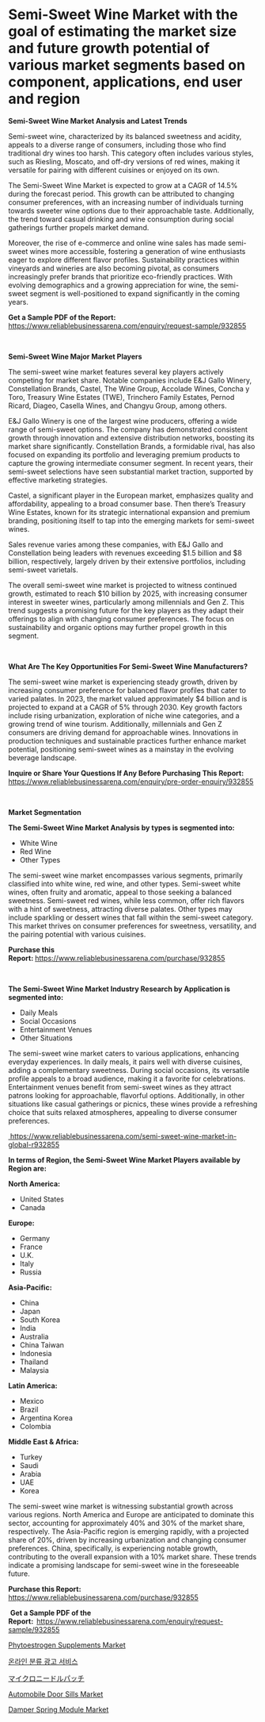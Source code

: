 <p><h1>Semi-Sweet Wine Market with the goal of estimating the market size and future growth potential of various market segments based on component, applications, end user and region</h1></p><p><strong>Semi-Sweet Wine Market Analysis and Latest Trends</strong></p>
<p><p>Semi-sweet wine, characterized by its balanced sweetness and acidity, appeals to a diverse range of consumers, including those who find traditional dry wines too harsh. This category often includes various styles, such as Riesling, Moscato, and off-dry versions of red wines, making it versatile for pairing with different cuisines or enjoyed on its own. </p><p>The Semi-Sweet Wine Market is expected to grow at a CAGR of 14.5% during the forecast period. This growth can be attributed to changing consumer preferences, with an increasing number of individuals turning towards sweeter wine options due to their approachable taste. Additionally, the trend toward casual drinking and wine consumption during social gatherings further propels market demand. </p><p>Moreover, the rise of e-commerce and online wine sales has made semi-sweet wines more accessible, fostering a generation of wine enthusiasts eager to explore different flavor profiles. Sustainability practices within vineyards and wineries are also becoming pivotal, as consumers increasingly prefer brands that prioritize eco-friendly practices. With evolving demographics and a growing appreciation for wine, the semi-sweet segment is well-positioned to expand significantly in the coming years.</p></p>
<p><strong>Get a Sample PDF of the Report:&nbsp;</strong> <a href="https://www.reliablebusinessarena.com/enquiry/request-sample/932855">https://www.reliablebusinessarena.com/enquiry/request-sample/932855</a></p>
<p>&nbsp;</p>
<p><strong>Semi-Sweet Wine Major Market Players</strong></p>
<p><p>The semi-sweet wine market features several key players actively competing for market share. Notable companies include E&J Gallo Winery, Constellation Brands, Castel, The Wine Group, Accolade Wines, Concha y Toro, Treasury Wine Estates (TWE), Trinchero Family Estates, Pernod Ricard, Diageo, Casella Wines, and Changyu Group, among others.</p><p>E&J Gallo Winery is one of the largest wine producers, offering a wide range of semi-sweet options. The company has demonstrated consistent growth through innovation and extensive distribution networks, boosting its market share significantly. Constellation Brands, a formidable rival, has also focused on expanding its portfolio and leveraging premium products to capture the growing intermediate consumer segment. In recent years, their semi-sweet selections have seen substantial market traction, supported by effective marketing strategies.</p><p>Castel, a significant player in the European market, emphasizes quality and affordability, appealing to a broad consumer base. Then there’s Treasury Wine Estates, known for its strategic international expansion and premium branding, positioning itself to tap into the emerging markets for semi-sweet wines.</p><p>Sales revenue varies among these companies, with E&J Gallo and Constellation being leaders with revenues exceeding $1.5 billion and $8 billion, respectively, largely driven by their extensive portfolios, including semi-sweet varietals. </p><p>The overall semi-sweet wine market is projected to witness continued growth, estimated to reach $10 billion by 2025, with increasing consumer interest in sweeter wines, particularly among millennials and Gen Z. This trend suggests a promising future for the key players as they adapt their offerings to align with changing consumer preferences. The focus on sustainability and organic options may further propel growth in this segment.</p></p>
<p>&nbsp;</p>
<p><strong>What Are The Key Opportunities For Semi-Sweet Wine Manufacturers?</strong></p>
<p><p>The semi-sweet wine market is experiencing steady growth, driven by increasing consumer preference for balanced flavor profiles that cater to varied palates. In 2023, the market valued approximately $4 billion and is projected to expand at a CAGR of 5% through 2030. Key growth factors include rising urbanization, exploration of niche wine categories, and a growing trend of wine tourism. Additionally, millennials and Gen Z consumers are driving demand for approachable wines. Innovations in production techniques and sustainable practices further enhance market potential, positioning semi-sweet wines as a mainstay in the evolving beverage landscape.</p></p>
<p><strong>Inquire or Share Your Questions If Any Before Purchasing This Report:</strong> <a href="https://www.reliablebusinessarena.com/enquiry/pre-order-enquiry/932855">https://www.reliablebusinessarena.com/enquiry/pre-order-enquiry/932855</a></p>
<p>&nbsp;</p>
<p><strong>Market Segmentation</strong></p>
<p><strong>The Semi-Sweet Wine Market Analysis by types is segmented into:</strong></p>
<p><ul><li>White Wine</li><li>Red Wine</li><li>Other Types</li></ul></p>
<p><p>The semi-sweet wine market encompasses various segments, primarily classified into white wine, red wine, and other types. Semi-sweet white wines, often fruity and aromatic, appeal to those seeking a balanced sweetness. Semi-sweet red wines, while less common, offer rich flavors with a hint of sweetness, attracting diverse palates. Other types may include sparkling or dessert wines that fall within the semi-sweet category. This market thrives on consumer preferences for sweetness, versatility, and the pairing potential with various cuisines.</p></p>
<p><strong>Purchase this Report:&nbsp;</strong><a href="https://www.reliablebusinessarena.com/purchase/932855">https://www.reliablebusinessarena.com/purchase/932855</a></p>
<p>&nbsp;</p>
<p><strong>The Semi-Sweet Wine Market Industry Research by Application is segmented into:</strong></p>
<p><ul><li>Daily Meals</li><li>Social Occasions</li><li>Entertainment Venues</li><li>Other Situations</li></ul></p>
<p><p>The semi-sweet wine market caters to various applications, enhancing everyday experiences. In daily meals, it pairs well with diverse cuisines, adding a complementary sweetness. During social occasions, its versatile profile appeals to a broad audience, making it a favorite for celebrations. Entertainment venues benefit from semi-sweet wines as they attract patrons looking for approachable, flavorful options. Additionally, in other situations like casual gatherings or picnics, these wines provide a refreshing choice that suits relaxed atmospheres, appealing to diverse consumer preferences.</p></p>
<p><a href="https://www.reliablebusinessarena.com/semi-sweet-wine-market-in-global-r932855">&nbsp;https://www.reliablebusinessarena.com/semi-sweet-wine-market-in-global-r932855</a></p>
<p><strong>In terms of Region, the Semi-Sweet Wine Market Players available by Region are:</strong></p>
<p>
    <p> <strong> North America: </strong>
        <ul>
            <li>United States</li>
            <li>Canada</li>
        </ul>
        </p> 
    <p> <strong> Europe: </strong>
        <ul>
            <li>Germany</li>
            <li>France</li>
            <li>U.K.</li>
            <li>Italy</li>
            <li>Russia</li>
        </ul>
        </p> 
    <p> <strong> Asia-Pacific: </strong>
        <ul>
            <li>China</li>
            <li>Japan</li>
            <li>South Korea</li>
            <li>India</li>
            <li>Australia</li>
            <li>China Taiwan</li>
            <li>Indonesia</li>
            <li>Thailand</li>
            <li>Malaysia</li>
        </ul>
        </p> 
    <p> <strong> Latin America: </strong>
        <ul>
            <li>Mexico</li>
            <li>Brazil</li>
            <li>Argentina Korea</li>
            <li>Colombia</li>
        </ul>
        </p> 
    <p> <strong> Middle East & Africa: </strong>
        <ul>
            <li>Turkey</li>
            <li>Saudi</li>
            <li>Arabia</li>
            <li>UAE</li>
            <li>Korea</li>
        </ul>
    </p>
    </p>
<p><p>The semi-sweet wine market is witnessing substantial growth across various regions. North America and Europe are anticipated to dominate this sector, accounting for approximately 40% and 30% of the market share, respectively. The Asia-Pacific region is emerging rapidly, with a projected share of 20%, driven by increasing urbanization and changing consumer preferences. China, specifically, is experiencing notable growth, contributing to the overall expansion with a 10% market share. These trends indicate a promising landscape for semi-sweet wine in the foreseeable future.</p></p>
<p><strong>Purchase this Report: </strong><a href="https://www.reliablebusinessarena.com/purchase/932855">https://www.reliablebusinessarena.com/purchase/932855</a></p>
<p>&nbsp;<strong>Get a Sample PDF of the Report:&nbsp;&nbsp;</strong><a href="https://www.reliablebusinessarena.com/enquiry/request-sample/932855">https://www.reliablebusinessarena.com/enquiry/request-sample/932855</a></p>
<p><strong></strong></p>
<p><p><a href="https://www.linkedin.com/pulse/global-market-pulse-trends-growth-analysis-phytoestrogen-supplements-kva6c?trackingId=%2Fxj%2FN7lVRLerV2Fg5bKtKg%3D%3D">Phytoestrogen Supplements Market</a></p><p><a href="https://medium.com/@reyeshowell_6566/%EC%84%B8%EA%B3%84-online-classified-advertisements-services-market-%EC%9D%80-2024%EC%97%90%EC%84%9C-2031%EB%A1%9C-%EC%97%B0%ED%8F%89%EA%B7%A0-%EC%A6%9D%EA%B0%80%EC%9C%A8%EC%9D%84-%EB%B3%B4%EC%9D%BC-%EA%B2%83%EC%9C%BC%EB%A1%9C-%EC%98%88%EC%83%81%EB%90%A9%EB%8B%88%EB%8B%A4-0fd97e339e74">온라인 분류 광고 서비스</a></p><p><a href="https://medium.com/@davidowell8/microneedle-patch-market-%E3%81%AF-%E3%82%B3%E3%82%B9%E3%83%88%E7%AE%A1%E7%90%86%E3%81%A8%E5%8A%B9%E7%8E%87%E5%90%91%E4%B8%8A%E3%82%92%E5%84%AA%E5%85%88%E3%81%97%E3%81%BE%E3%81%99-%E3%81%95%E3%82%89%E3%81%AB-%E5%A0%B1%E5%91%8A%E6%9B%B8%E3%81%AF%E5%B8%82%E5%A0%B4%E3%81%AE%E9%9C%80%E8%A6%81%E9%9D%A2%E3%81%A8%E4%BE%9B%E7%B5%A6%E9%9D%A2%E3%81%AE%E4%B8%A1%E6%96%B9%E3%82%92%E3%82%AB%E3%83%90%E3%83%BC%E3%81%97%E3%81%A6%E3%81%84%E3%81%BE%E3%81%99-microneedle-patch-%E5%B8%82%E5%A0%B4%E3%81%AF-abf6f8a3c900?postPublishedType=initial">マイクロニードルパッチ</a></p><p><a href="https://issuu.com/reportprime-2/docs/automobile-door-sills-market-size-2_1dcf8cb2edff76">Automobile Door Sills Market</a></p><p><a href="https://issuu.com/reportprime-2/docs/damper-spring-module-market-size-20_d9dd07ab753915">Damper Spring Module Market</a></p></p>